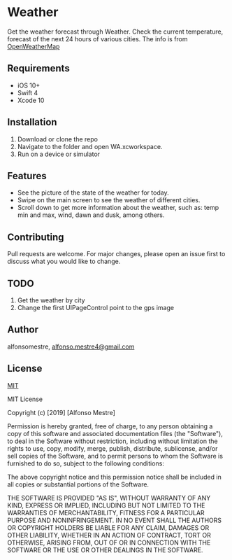 # Weather

Get the weather forecast through Weather. Check the current temperature, forecast of the next 24 hours of various cities. The info is from [OpenWeatherMap](https://openweathermap.org/current) 

## Requirements

* iOS 10+
* Swift 4
* Xcode 10

## Installation

1. Download or clone the repo
2. Navigate to the folder and open WA.xcworkspace.
3. Run on a device or simulator

## Features

* See the picture of the state of the weather for today.
* Swipe on the main screen to see the weather of different cities.
* Scroll down to get more information about the weather, such as: temp min and max, wind, dawn and dusk, among others.

## Contributing
Pull requests are welcome. For major changes, please open an issue first to discuss what you would like to change.

## TODO

1. Get the weather by city
2. Change the first UIPageControl point to the gps image

## Author
alfonsomestre, [alfonso.mestre4@gmail.com](mailto:alfonso.mestre4@gmail.com)

## License
[MIT](https://choosealicense.com/licenses/mit/)

MIT License

Copyright (c) [2019] [Alfonso Mestre]

Permission is hereby granted, free of charge, to any person obtaining a copy
of this software and associated documentation files (the "Software"), to deal
in the Software without restriction, including without limitation the rights
to use, copy, modify, merge, publish, distribute, sublicense, and/or sell
copies of the Software, and to permit persons to whom the Software is
furnished to do so, subject to the following conditions:

The above copyright notice and this permission notice shall be included in all
copies or substantial portions of the Software.

THE SOFTWARE IS PROVIDED "AS IS", WITHOUT WARRANTY OF ANY KIND, EXPRESS OR
IMPLIED, INCLUDING BUT NOT LIMITED TO THE WARRANTIES OF MERCHANTABILITY,
FITNESS FOR A PARTICULAR PURPOSE AND NONINFRINGEMENT. IN NO EVENT SHALL THE
AUTHORS OR COPYRIGHT HOLDERS BE LIABLE FOR ANY CLAIM, DAMAGES OR OTHER
LIABILITY, WHETHER IN AN ACTION OF CONTRACT, TORT OR OTHERWISE, ARISING FROM,
OUT OF OR IN CONNECTION WITH THE SOFTWARE OR THE USE OR OTHER DEALINGS IN THE
SOFTWARE.
